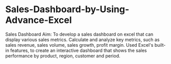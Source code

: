 # Sales-Dashboard-by-Using-Advance-Excel
Sales Dashboard Aim: To develop a sales dashboard on excel that can display various sales metrics. Calculate and analyze key metrics, such as sales revenue, sales volume, sales growth, profit margin. Used Excel's built-in features, to create an interactive dashboard that shows the sales performance by product, region, customer and period.
